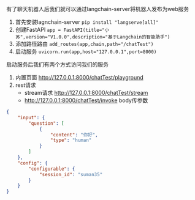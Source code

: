 有了聊天机器人后我们就可以通过langchain-server将机器人发布为web服务

1. 首先安装lagnchain-server ```pip install "langserve[all]"```
2. 创建FastAPI ```app = FastAPI(title="小苏",version="V1.0.0",description="基于Langchain的智能助手")```
3. 添加路径路由 ```add_routes(app,chain,path="/chatTest")```
4. 启动服务 ```uvicorn.run(app,host="127.0.0.1",port=8000)```

启动服务后我们有两个方式访问我们的服务
1. 内置页面 http://127.0.0.1:8000/chatTest/playground
2. rest请求
   - stream请求 http://127.0.0.1:8000/chatTest/stream
   - http://127.0.0.1:8000/chatTest/invoke
body传参数
```json
{
    "input": {
        "question": [
            {
                "content": "你好",
                "type": "human"
            }
        ]
    },
    "config": {
        "configurable": {
            "session_id": "suman35"
        }
    }
}
```
